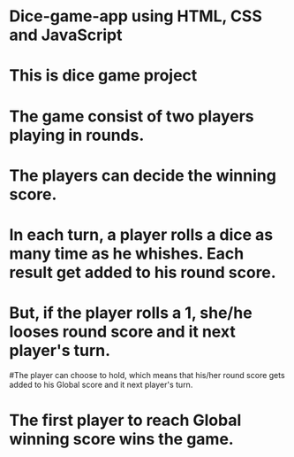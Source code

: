 # Dice-game-app using HTML, CSS and JavaScript
# This is dice game project 
# The game consist of two players playing in rounds.
# The players can decide the winning score.
# In each turn, a player rolls a dice as many time as he whishes. Each result get added to  his round score.
# But, if the player rolls a 1, she/he looses round score and it next player's turn.
#The player can choose to hold, which means that his/her round score gets added to his Global score and it next player's turn.
# The first player to reach Global winning score wins the game.
